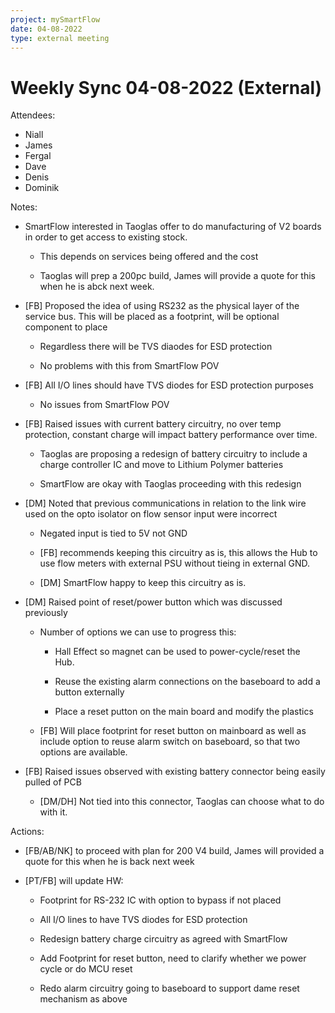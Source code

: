 ```yaml
---
project: mySmartFlow
date: 04-08-2022
type: external meeting
---
```




# Weekly Sync 04-08-2022 (External)

Attendees:
- Niall
- James
- Fergal
- Dave
- Denis
- Dominik


Notes:
-   SmartFlow interested in Taoglas offer to do manufacturing of V2 boards in order to get access to existing stock. 
    
    -   This depends on services being offered and the cost 
        
    -   Taoglas will prep a 200pc build, James will provide a quote for this when he is abck next week. 
        
-   [FB] Proposed the idea of using RS232 as the physical layer of the service bus. This will be placed as a footprint, will be optional component to place  
    
    -   Regardless there will be TVS diaodes for ESD protection 
        
    -   No problems with this from SmartFlow POV 
        
-   [FB] All I/O lines should have TVS diodes for ESD protection purposes 
    
    -   No issues from SmartFlow POV 
        
-   [FB] Raised issues with current battery circuitry, no over temp protection, constant charge will impact battery performance over time.  
    
    -   Taoglas are proposing a redesign of battery circuitry to include a charge controller IC and move to Lithium Polymer batteries 
        
    -   SmartFlow are okay with Taoglas proceeding with this redesign  
        
-   [DM] Noted that previous communications in relation to the link wire used on the opto isolator on flow sensor input were incorrect 
    
    -   Negated input is tied to 5V not GND 
        
    -   [FB] recommends keeping this circuitry as is, this allows the Hub to use flow meters with external PSU without tieing in external GND. 
        
    -   [DM] SmartFlow happy to keep this circuitry as is. 
        
-   [DM] Raised point of reset/power button which was discussed previously 
    
    -   Number of options we can use to progress this: 
        
        -   Hall Effect so magnet can be used to power-cycle/reset the Hub.  
            
        -   Reuse the existing alarm connections on the baseboard to add a button externally 
            
        -   Place a reset putton on the main board and modify the plastics 
            
    -   [FB] Will place footprint for reset button on mainboard as well as include option to reuse alarm switch on baseboard, so that two options are available.  
        
-   [FB] Raised issues observed with existing battery connector being easily pulled of PCB 
    
    -   [DM/DH] Not tied into this connector, Taoglas can choose what to do with it.

Actions:
-   [FB/AB/NK] to proceed with plan for 200 V4 build, James will provided a quote for this when he is back next week 
    
-   [PT/FB] will update HW: 
    
    -   Footprint for RS-232 IC with option to bypass if not placed 
        
    -   All I/O lines to have TVS diodes for ESD protection 
        
    -   Redesign battery charge circuitry as agreed with SmartFlow 
        
    -   Add Footprint for reset button, need to clarify whether we power cycle or do MCU reset 
        
    -   Redo alarm circuitry going to baseboard to support dame reset mechanism as above